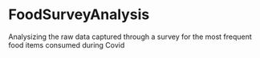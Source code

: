 # FoodSurveyAnalysis
Analysizing the raw data captured through a survey for the most frequent food items consumed during Covid
